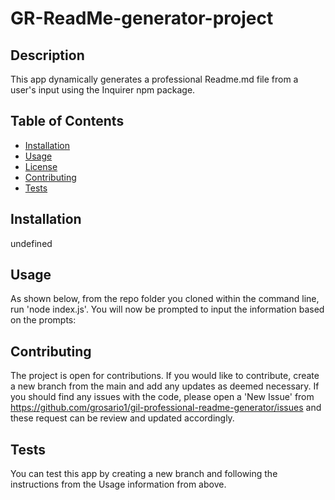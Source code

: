 # GR-ReadMe-generator-project

  ## Description
This app dynamically generates a professional Readme.md file from a user's input using the Inquirer npm package.

## Table of Contents
- [Installation](#installation)
- [Usage](#usage)
- [License](#license)
- [Contributing](#contributing)
- [Tests](#tests)

## Installation
undefined

## Usage
As shown below, from the repo folder you cloned within the command line, run 'node index.js'. You will now be prompted to input the information based on the prompts: 

## Contributing
The project is open for contributions. If you would like to contribute, create a new branch from the main and add any updates as deemed necessary. If you should find any issues with the code, please open a 'New Issue' from https://github.com/grosario1/gil-professional-readme-generator/issues and these request can be review and updated accordingly.

## Tests
You can test this app by creating a new branch and following the instructions from the Usage information from above. 
